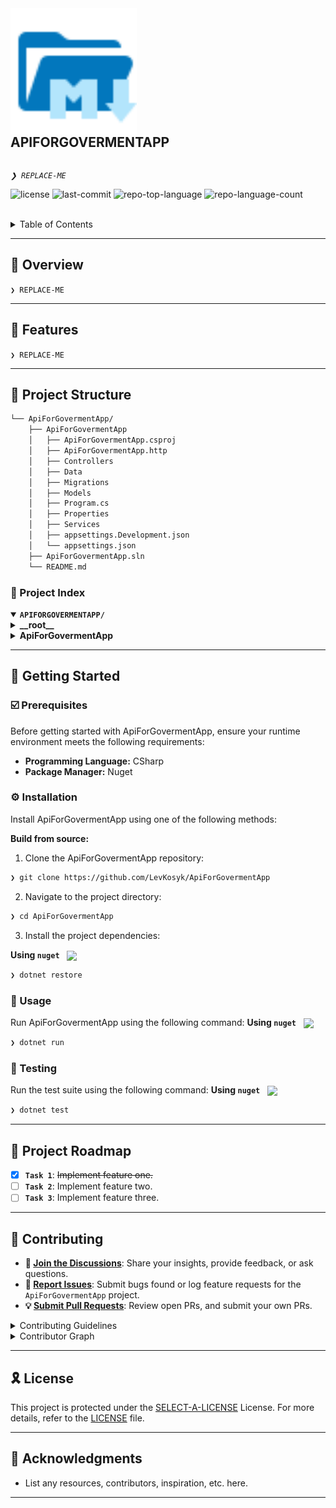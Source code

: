 <div align="left">
    <img src="https://raw.githubusercontent.com/PKief/vscode-material-icon-theme/ec559a9f6bfd399b82bb44393651661b08aaf7ba/icons/folder-markdown-open.svg" width="40%" align="left" style="margin-right: 15px"/>
    <div style="display: inline-block;">
        <h2 style="display: inline-block; vertical-align: middle; margin-top: 0;">APIFORGOVERMENTAPP</h2>
        <p>
	<em><code>❯ REPLACE-ME</code></em>
</p>
        <p>
	<img src="https://img.shields.io/github/license/LevKosyk/ApiForGovermentApp?style=default&logo=opensourceinitiative&logoColor=white&color=a0d1e2" alt="license">
	<img src="https://img.shields.io/github/last-commit/LevKosyk/ApiForGovermentApp?style=default&logo=git&logoColor=white&color=a0d1e2" alt="last-commit">
	<img src="https://img.shields.io/github/languages/top/LevKosyk/ApiForGovermentApp?style=default&color=a0d1e2" alt="repo-top-language">
	<img src="https://img.shields.io/github/languages/count/LevKosyk/ApiForGovermentApp?style=default&color=a0d1e2" alt="repo-language-count">
</p>
        <p><!-- default option, no dependency badges. -->
</p>
        <p>
	<!-- default option, no dependency badges. -->
</p>
    </div>
</div>
<br clear="left"/>

<details><summary>Table of Contents</summary>

- [📍 Overview](#-overview)
- [👾 Features](#-features)
- [📁 Project Structure](#-project-structure)
  - [📂 Project Index](#-project-index)
- [🚀 Getting Started](#-getting-started)
  - [☑️ Prerequisites](#-prerequisites)
  - [⚙️ Installation](#-installation)
  - [🤖 Usage](#🤖-usage)
  - [🧪 Testing](#🧪-testing)
- [📌 Project Roadmap](#-project-roadmap)
- [🔰 Contributing](#-contributing)
- [🎗 License](#-license)
- [🙌 Acknowledgments](#-acknowledgments)

</details>
<hr>

## 📍 Overview

<code>❯ REPLACE-ME</code>

---

## 👾 Features

<code>❯ REPLACE-ME</code>

---

## 📁 Project Structure

```sh
└── ApiForGovermentApp/
    ├── ApiForGovermentApp
    │   ├── ApiForGovermentApp.csproj
    │   ├── ApiForGovermentApp.http
    │   ├── Controllers
    │   ├── Data
    │   ├── Migrations
    │   ├── Models
    │   ├── Program.cs
    │   ├── Properties
    │   ├── Services
    │   ├── appsettings.Development.json
    │   └── appsettings.json
    ├── ApiForGovermentApp.sln
    └── README.md
```


### 📂 Project Index
<details open>
	<summary><b><code>APIFORGOVERMENTAPP/</code></b></summary>
	<details> <!-- __root__ Submodule -->
		<summary><b>__root__</b></summary>
		<blockquote>
			<table>
			<tr>
				<td><b><a href='https://github.com/LevKosyk/ApiForGovermentApp/blob/master/ApiForGovermentApp.sln'>ApiForGovermentApp.sln</a></b></td>
				<td><code>❯ REPLACE-ME</code></td>
			</tr>
			</table>
		</blockquote>
	</details>
	<details> <!-- ApiForGovermentApp Submodule -->
		<summary><b>ApiForGovermentApp</b></summary>
		<blockquote>
			<table>
			<tr>
				<td><b><a href='https://github.com/LevKosyk/ApiForGovermentApp/blob/master/ApiForGovermentApp/ApiForGovermentApp.csproj'>ApiForGovermentApp.csproj</a></b></td>
				<td><code>❯ REPLACE-ME</code></td>
			</tr>
			<tr>
				<td><b><a href='https://github.com/LevKosyk/ApiForGovermentApp/blob/master/ApiForGovermentApp/appsettings.Development.json'>appsettings.Development.json</a></b></td>
				<td><code>❯ REPLACE-ME</code></td>
			</tr>
			<tr>
				<td><b><a href='https://github.com/LevKosyk/ApiForGovermentApp/blob/master/ApiForGovermentApp/appsettings.json'>appsettings.json</a></b></td>
				<td><code>❯ REPLACE-ME</code></td>
			</tr>
			<tr>
				<td><b><a href='https://github.com/LevKosyk/ApiForGovermentApp/blob/master/ApiForGovermentApp/Program.cs'>Program.cs</a></b></td>
				<td><code>❯ REPLACE-ME</code></td>
			</tr>
			<tr>
				<td><b><a href='https://github.com/LevKosyk/ApiForGovermentApp/blob/master/ApiForGovermentApp/ApiForGovermentApp.http'>ApiForGovermentApp.http</a></b></td>
				<td><code>❯ REPLACE-ME</code></td>
			</tr>
			</table>
			<details>
				<summary><b>Controllers</b></summary>
				<blockquote>
					<table>
					<tr>
						<td><b><a href='https://github.com/LevKosyk/ApiForGovermentApp/blob/master/ApiForGovermentApp/Controllers/UsersController.cs'>UsersController.cs</a></b></td>
						<td><code>❯ REPLACE-ME</code></td>
					</tr>
					<tr>
						<td><b><a href='https://github.com/LevKosyk/ApiForGovermentApp/blob/master/ApiForGovermentApp/Controllers/PhotoController.cs'>PhotoController.cs</a></b></td>
						<td><code>❯ REPLACE-ME</code></td>
					</tr>
					</table>
				</blockquote>
			</details>
			<details>
				<summary><b>Models</b></summary>
				<blockquote>
					<table>
					<tr>
						<td><b><a href='https://github.com/LevKosyk/ApiForGovermentApp/blob/master/ApiForGovermentApp/Models/User.cs'>User.cs</a></b></td>
						<td><code>❯ REPLACE-ME</code></td>
					</tr>
					<tr>
						<td><b><a href='https://github.com/LevKosyk/ApiForGovermentApp/blob/master/ApiForGovermentApp/Models/UserDto.cs'>UserDto.cs</a></b></td>
						<td><code>❯ REPLACE-ME</code></td>
					</tr>
					<tr>
						<td><b><a href='https://github.com/LevKosyk/ApiForGovermentApp/blob/master/ApiForGovermentApp/Models/PhotoRequest.cs'>PhotoRequest.cs</a></b></td>
						<td><code>❯ REPLACE-ME</code></td>
					</tr>
					<tr>
						<td><b><a href='https://github.com/LevKosyk/ApiForGovermentApp/blob/master/ApiForGovermentApp/Models/Photo.cs'>Photo.cs</a></b></td>
						<td><code>❯ REPLACE-ME</code></td>
					</tr>
					</table>
				</blockquote>
			</details>
			<details>
				<summary><b>Migrations</b></summary>
				<blockquote>
					<table>
					<tr>
						<td><b><a href='https://github.com/LevKosyk/ApiForGovermentApp/blob/master/ApiForGovermentApp/Migrations/ApiDbContextModelSnapshot.cs'>ApiDbContextModelSnapshot.cs</a></b></td>
						<td><code>❯ REPLACE-ME</code></td>
					</tr>
					<tr>
						<td><b><a href='https://github.com/LevKosyk/ApiForGovermentApp/blob/master/ApiForGovermentApp/Migrations/20250411100731_InitialCreate.Designer.cs'>20250411100731_InitialCreate.Designer.cs</a></b></td>
						<td><code>❯ REPLACE-ME</code></td>
					</tr>
					<tr>
						<td><b><a href='https://github.com/LevKosyk/ApiForGovermentApp/blob/master/ApiForGovermentApp/Migrations/20250411100731_InitialCreate.cs'>20250411100731_InitialCreate.cs</a></b></td>
						<td><code>❯ REPLACE-ME</code></td>
					</tr>
					</table>
				</blockquote>
			</details>
			<details>
				<summary><b>Services</b></summary>
				<blockquote>
					<table>
					<tr>
						<td><b><a href='https://github.com/LevKosyk/ApiForGovermentApp/blob/master/ApiForGovermentApp/Services/UserService.cs'>UserService.cs</a></b></td>
						<td><code>❯ REPLACE-ME</code></td>
					</tr>
					<tr>
						<td><b><a href='https://github.com/LevKosyk/ApiForGovermentApp/blob/master/ApiForGovermentApp/Services/PhotoService.cs'>PhotoService.cs</a></b></td>
						<td><code>❯ REPLACE-ME</code></td>
					</tr>
					</table>
				</blockquote>
			</details>
			<details>
				<summary><b>Properties</b></summary>
				<blockquote>
					<table>
					<tr>
						<td><b><a href='https://github.com/LevKosyk/ApiForGovermentApp/blob/master/ApiForGovermentApp/Properties/launchSettings.json'>launchSettings.json</a></b></td>
						<td><code>❯ REPLACE-ME</code></td>
					</tr>
					</table>
				</blockquote>
			</details>
			<details>
				<summary><b>Data</b></summary>
				<blockquote>
					<table>
					<tr>
						<td><b><a href='https://github.com/LevKosyk/ApiForGovermentApp/blob/master/ApiForGovermentApp/Data/ApiDbContext.cs'>ApiDbContext.cs</a></b></td>
						<td><code>❯ REPLACE-ME</code></td>
					</tr>
					</table>
				</blockquote>
			</details>
		</blockquote>
	</details>
</details>

---
## 🚀 Getting Started

### ☑️ Prerequisites

Before getting started with ApiForGovermentApp, ensure your runtime environment meets the following requirements:

- **Programming Language:** CSharp
- **Package Manager:** Nuget


### ⚙️ Installation

Install ApiForGovermentApp using one of the following methods:

**Build from source:**

1. Clone the ApiForGovermentApp repository:
```sh
❯ git clone https://github.com/LevKosyk/ApiForGovermentApp
```

2. Navigate to the project directory:
```sh
❯ cd ApiForGovermentApp
```

3. Install the project dependencies:


**Using `nuget`** &nbsp; [<img align="center" src="https://img.shields.io/badge/C%23-239120.svg?style={badge_style}&logo=c-sharp&logoColor=white" />](https://docs.microsoft.com/en-us/dotnet/csharp/)

```sh
❯ dotnet restore
```




### 🤖 Usage
Run ApiForGovermentApp using the following command:
**Using `nuget`** &nbsp; [<img align="center" src="https://img.shields.io/badge/C%23-239120.svg?style={badge_style}&logo=c-sharp&logoColor=white" />](https://docs.microsoft.com/en-us/dotnet/csharp/)

```sh
❯ dotnet run
```


### 🧪 Testing
Run the test suite using the following command:
**Using `nuget`** &nbsp; [<img align="center" src="https://img.shields.io/badge/C%23-239120.svg?style={badge_style}&logo=c-sharp&logoColor=white" />](https://docs.microsoft.com/en-us/dotnet/csharp/)

```sh
❯ dotnet test
```


---
## 📌 Project Roadmap

- [X] **`Task 1`**: <strike>Implement feature one.</strike>
- [ ] **`Task 2`**: Implement feature two.
- [ ] **`Task 3`**: Implement feature three.

---

## 🔰 Contributing

- **💬 [Join the Discussions](https://github.com/LevKosyk/ApiForGovermentApp/discussions)**: Share your insights, provide feedback, or ask questions.
- **🐛 [Report Issues](https://github.com/LevKosyk/ApiForGovermentApp/issues)**: Submit bugs found or log feature requests for the `ApiForGovermentApp` project.
- **💡 [Submit Pull Requests](https://github.com/LevKosyk/ApiForGovermentApp/blob/main/CONTRIBUTING.md)**: Review open PRs, and submit your own PRs.

<details closed>
<summary>Contributing Guidelines</summary>

1. **Fork the Repository**: Start by forking the project repository to your github account.
2. **Clone Locally**: Clone the forked repository to your local machine using a git client.
   ```sh
   git clone https://github.com/LevKosyk/ApiForGovermentApp
   ```
3. **Create a New Branch**: Always work on a new branch, giving it a descriptive name.
   ```sh
   git checkout -b new-feature-x
   ```
4. **Make Your Changes**: Develop and test your changes locally.
5. **Commit Your Changes**: Commit with a clear message describing your updates.
   ```sh
   git commit -m 'Implemented new feature x.'
   ```
6. **Push to github**: Push the changes to your forked repository.
   ```sh
   git push origin new-feature-x
   ```
7. **Submit a Pull Request**: Create a PR against the original project repository. Clearly describe the changes and their motivations.
8. **Review**: Once your PR is reviewed and approved, it will be merged into the main branch. Congratulations on your contribution!
</details>

<details closed>
<summary>Contributor Graph</summary>
<br>
<p align="left">
   <a href="https://github.com{/LevKosyk/ApiForGovermentApp/}graphs/contributors">
      <img src="https://contrib.rocks/image?repo=LevKosyk/ApiForGovermentApp">
   </a>
</p>
</details>

---

## 🎗 License

This project is protected under the [SELECT-A-LICENSE](https://choosealicense.com/licenses) License. For more details, refer to the [LICENSE](https://choosealicense.com/licenses/) file.

---

## 🙌 Acknowledgments

- List any resources, contributors, inspiration, etc. here.

---

